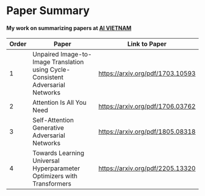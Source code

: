 # Paper Summary

#### My work on summarizing papers at [AI VIETNAM](http://aivietnam.edu.vn/)

| Order | Paper  | Link to Paper |
| ------------- | ------------- | ------------- |
| 1 | Unpaired Image-to-Image Translation using Cycle-Consistent Adversarial Networks | https://arxiv.org/pdf/1703.10593|
| 2 | Attention Is All You Need |https://arxiv.org/pdf/1706.03762|
| 3 | Self-Attention Generative Adversarial Networks  | https://arxiv.org/pdf/1805.08318 |
| 4 | Towards Learning Universal Hyperparameter Optimizers with Transformers |https://arxiv.org/pdf/2205.13320|
